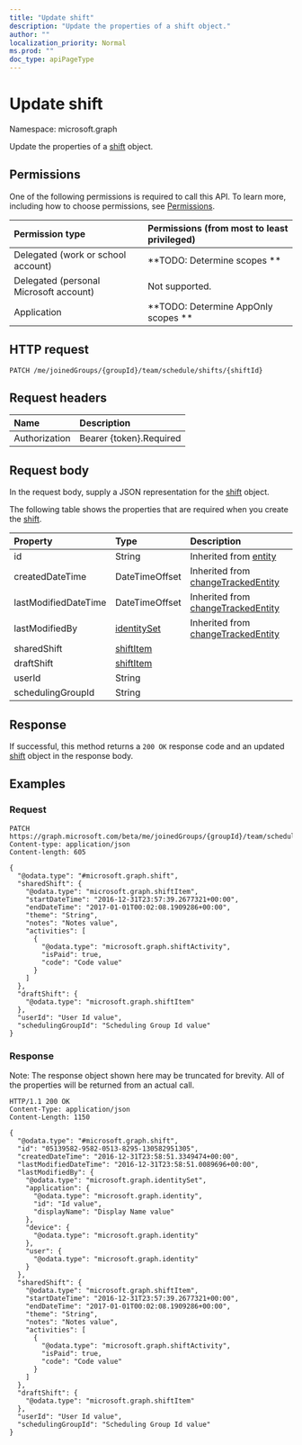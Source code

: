 ```yaml
---
title: "Update shift"
description: "Update the properties of a shift object."
author: ""
localization_priority: Normal
ms.prod: ""
doc_type: apiPageType
---
```


# Update shift

Namespace: microsoft.graph

Update the properties of a [shift](../resources/shift.md) object.

## Permissions
One of the following permissions is required to call this API. To learn more, including how to choose permissions, see [Permissions](/concepts/permissions-reference.md).

|Permission type|Permissions (from most to least privileged)|
|:---|:---|
|Delegated (work or school account)|**TODO: Determine scopes **|
|Delegated (personal Microsoft account)|Not supported.|
|Application|**TODO: Determine AppOnly scopes **|

## HTTP request
<!-- {
  "blockType": "ignored"
}
-->
``` http
PATCH /me/joinedGroups/{groupId}/team/schedule/shifts/{shiftId}
```

## Request headers
|Name|Description|
|:---|:---|
|Authorization|Bearer {token}.Required|

## Request body
In the request body, supply a JSON representation for the [shift](../resources/shift.md) object.

The following table shows the properties that are required when you create the [shift](../resources/shift.md).

|Property|Type|Description|
|:---|:---|:---|
|id|String| Inherited from [entity](../resources/entity.md)|
|createdDateTime|DateTimeOffset| Inherited from [changeTrackedEntity](../resources/changetrackedentity.md)|
|lastModifiedDateTime|DateTimeOffset| Inherited from [changeTrackedEntity](../resources/changetrackedentity.md)|
|lastModifiedBy|[identitySet](../resources/identityset.md)| Inherited from [changeTrackedEntity](../resources/changetrackedentity.md)|
|sharedShift|[shiftItem](../resources/shiftitem.md)||
|draftShift|[shiftItem](../resources/shiftitem.md)||
|userId|String||
|schedulingGroupId|String||



## Response
If successful, this method returns a `200 OK` response code and an updated [shift](../resources/shift.md) object in the response body.

## Examples

### Request
<!-- {
  "blockType": "request",
  "name": "update_shift"
}
-->
``` http
PATCH https://graph.microsoft.com/beta/me/joinedGroups/{groupId}/team/schedule/shifts/{shiftId}
Content-type: application/json
Content-length: 605

{
  "@odata.type": "#microsoft.graph.shift",
  "sharedShift": {
    "@odata.type": "microsoft.graph.shiftItem",
    "startDateTime": "2016-12-31T23:57:39.2677321+00:00",
    "endDateTime": "2017-01-01T00:02:08.1909286+00:00",
    "theme": "String",
    "notes": "Notes value",
    "activities": [
      {
        "@odata.type": "microsoft.graph.shiftActivity",
        "isPaid": true,
        "code": "Code value"
      }
    ]
  },
  "draftShift": {
    "@odata.type": "microsoft.graph.shiftItem"
  },
  "userId": "User Id value",
  "schedulingGroupId": "Scheduling Group Id value"
}
```

### Response
Note: The response object shown here may be truncated for brevity. All of the properties will be returned from an actual call.
<!-- {
  "blockType": "response",
  "truncated": true
}
-->
``` http
HTTP/1.1 200 OK
Content-Type: application/json
Content-Length: 1150

{
  "@odata.type": "#microsoft.graph.shift",
  "id": "05139582-9582-0513-8295-130582951305",
  "createdDateTime": "2016-12-31T23:58:51.3349474+00:00",
  "lastModifiedDateTime": "2016-12-31T23:58:51.0089696+00:00",
  "lastModifiedBy": {
    "@odata.type": "microsoft.graph.identitySet",
    "application": {
      "@odata.type": "microsoft.graph.identity",
      "id": "Id value",
      "displayName": "Display Name value"
    },
    "device": {
      "@odata.type": "microsoft.graph.identity"
    },
    "user": {
      "@odata.type": "microsoft.graph.identity"
    }
  },
  "sharedShift": {
    "@odata.type": "microsoft.graph.shiftItem",
    "startDateTime": "2016-12-31T23:57:39.2677321+00:00",
    "endDateTime": "2017-01-01T00:02:08.1909286+00:00",
    "theme": "String",
    "notes": "Notes value",
    "activities": [
      {
        "@odata.type": "microsoft.graph.shiftActivity",
        "isPaid": true,
        "code": "Code value"
      }
    ]
  },
  "draftShift": {
    "@odata.type": "microsoft.graph.shiftItem"
  },
  "userId": "User Id value",
  "schedulingGroupId": "Scheduling Group Id value"
}
```

